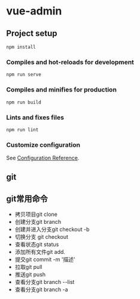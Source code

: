 # vue-admin

## Project setup
```
npm install
```

### Compiles and hot-reloads for development
```
npm run serve
```

### Compiles and minifies for production
```
npm run build
```

### Lints and fixes files
```
npm run lint
```

### Customize configuration
See [Configuration Reference](https://cli.vuejs.org/config/).

## git
## git常用命令

- 拷贝项目git clone
- 创建分支git branch
- 创建并进入分支git checkout -b<nam>
- 切换分支 git checkout<name>
- 查看状态git status
- 添加所有文件git add.
- 提交git commit -m '描述'
- 拉取git pull
- 推送git push
- 查看分支git branch --list
- 查看分支git branch -a

